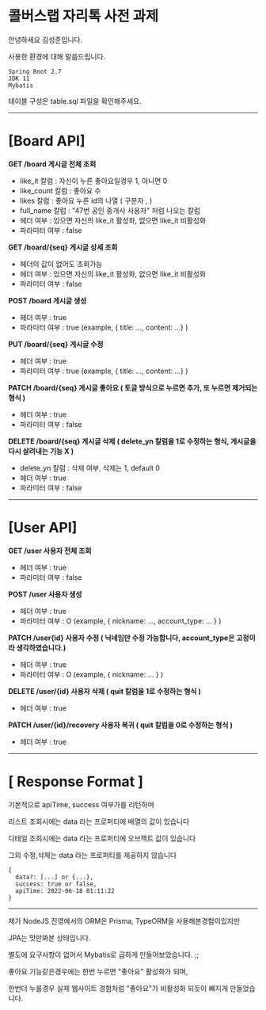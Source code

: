 # 콜버스랩 자리톡 사전 과제

안녕하세요 김성준입니다.

사용한 환경에 대해 말씀드립니다.


    Spring Boot 2.7
    JDK 11
    Mybatis

 테이블 구성은 table.sql 파일을 확인해주세요.


------------------------------------------------------------------------------------------------------
# [Board API]

**GET /board                  게시글 전체 조회**
  - like_it 칼럼    : 자신이 누른 좋아요일경우 1, 아니면 0
  - like_count 칼럼 : 좋아요 수
  - likes 칼럼      : 좋아요 누른 id의 나열 ( 구분자 , )
  - full_name 칼럼  : "47번 공인 중개사 사용자" 처럼 나오는 칼럼
  - 헤더 여부 : 있으면 자신의 like_it 활성화, 
               없으면 like_it 비활성화
  - 파라미터 여부 : false
  
**GET /board/{seq}            게시글 상세 조회**
  - 헤더의 값이 없어도 조회가능
  - 헤더 여부 : 있으면 자신의 like_it 활성화, 
               없으면 like_it 비활성화
  - 파라미터 여부 : false 

**POST /board                 게시글 생성**
  - 헤더 여부 : true
  - 파라미터 여부 : true (example, { title: ..., content: ...} )

**PUT /board/{seq}            게시글 수정**
  - 헤더 여부 : true
  - 파라미터 여부 : true (example, { title: ..., content: ...} )

**PATCH /board/{seq}          게시글 좋아요 ( 토글 방식으로 누르면 추가, 또 누르면 제거되는 형식 )**
  - 헤더 여부 : true
  - 파라미터 여부 : false

**DELETE /board/{seq}         게시글 삭제 ( delete_yn 칼럼을 1로 수정하는 형식, 게시글을 다시 살려내는 기능 X )**
 - delete_yn 칼럼 : 삭제 여부, 삭제는 1, default 0
 - 헤더 여부 : true
 - 파라미터 여부 : false

------------------------------------------------------------------------------------------------------
# [User API]

**GET /user                   사용자 전체 조회**
 - 헤더 여부 : true
 - 파라미터 여부 : false

**POST /user                  사용자 생성**
 - 헤더 여부 : true
 - 파라미터 여부 : O (example, { nickname: ..., account_type: ... } )

**PATCH /user{id}             사용자 수정 ( 닉네임만 수정 가능합니다, account_type은 고정이라 생각하였습니다.)**
 - 헤더 여부 : true
 - 파라미터 여부 : O (example, { nickname: ... } )

**DELETE /user/{id}           사용자 삭제 ( quit 칼럼을 1로 수정하는 형식 )**
 - 헤더 여부 : true

**PATCH /user/{id}/recovery   사용자 복귀 ( quit 칼럼을 0로 수정하는 형식 )**
 - 헤더 여부 : true



------------------------------------------------------------------------------------------------------
# [ Response Format ]
기본적으로 apiTime, success 여부가를 리턴하며

리스트 조회시에는 data 라는 프로퍼티에 배열의 값이 있습니다

디테일 조회시에는 data 라는 프로퍼티에 오브젝트 값이 있습니다 

그외 수정,삭제는 data 라는 프로퍼티를 제공하지 않습니다


    { 
      data?: [...] or {...},
      success: true or false,
      apiTime: 2022-06-18 01:11:22
    }



------------------------------------------------------------------------------------------------------

제가 NodeJS 진영에서의 ORM은 Prisma, TypeORM을 사용해본경험이있지만

JPA는 맛만봐본 상태입니다.

별도에 요구사항이 없어서 Mybatis로 급하게 만들어보았습니다. ;;

좋아요 기능같은경우에는 한번 누르면 "좋아요" 활성화가 되며,

한번더 누를경우 실제 웹사이트 경험처럼 "좋아요"가 비활성화 되듯이 빠지게 만들었습니다.












